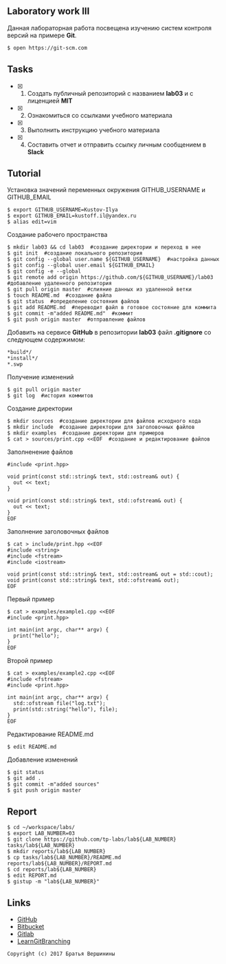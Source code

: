 ## Laboratory work III

Данная лабораторная работа посвещена изучению систем контроля версий на примере **Git**.

```bash
$ open https://git-scm.com
```

## Tasks

- [X] 1. Создать публичный репозиторий с названием **lab03** и с лиценцией **MIT**
- [X] 2. Ознакомиться со ссылками учебного материала
- [X] 3. Выполнить инструкцию учебного материала
- [X] 4. Составить отчет и отправить ссылку личным сообщением в **Slack**

## Tutorial

Установка значений переменных окружения GITHUB_USERNAME и GITHUB_EMAIL
```ShellSession
$ export GITHUB_USERNAME=Kustov-Ilya
$ export GITHUB_EMAIL=kustoff.il@yandex.ru
$ alias edit=vim
```

Создание рабочего пространства
```ShellSession
$ mkdir lab03 && cd lab03  #создание директории и переход в нее
$ git init  #создание локального репозитория
$ git config --global user.name ${GITHUB_USERNAME}  #настройка данных
$ git config --global user.email ${GITHUB_EMAIL}
$ git config -e --global
$ git remote add origin https://github.com/${GITHUB_USERNAME}/lab03  #добавление удаленного репозитория
$ git pull origin master  #слияние данных из удаленной ветки
$ touch README.md  #создание файла
$ git status  #определение состояния файлов
$ git add README.md  #переводит файл в готовое состояние для коммита
$ git commit -m"added README.md"  #коммит
$ git push origin master  #отправление файлов
```

Добавить на сервисе **GitHub** в репозитории **lab03** файл **.gitignore**
со следующем содержимом:

```ShellSession
*build*/
*install*/
*.swp
```

Получение изменений
```ShellSession
$ git pull origin master
$ git log  #история коммитов
```

Создание директории 
```ShellSession
$ mkdir sources  #создание директории для файлов исходного кода
$ mkdir include  #создание директории для заголовочных файлов
$ mkdir examples  #создание директории для примеров
$ cat > sources/print.cpp <<EOF  #создание и редактирование файлов
```

Заполненение файлов
```ShellSession
#include <print.hpp>

void print(const std::string& text, std::ostream& out) {
  out << text;
}

void print(const std::string& text, std::ofstream& out) {
  out << text;
}
EOF
```

Заполнение заголовочных файлов
```ShellSession
$ cat > include/print.hpp <<EOF
#include <string>
#include <fstream>
#include <iostream>

void print(const std::string& text, std::ostream& out = std::cout);
void print(const std::string& text, std::ofstream& out);
EOF
```

Первый пример
```ShellSession
$ cat > examples/example1.cpp <<EOF
#include <print.hpp>

int main(int argc, char** argv) {
  print("hello");
}
EOF
```

Второй пример
```ShellSession
$ cat > examples/example2.cpp <<EOF
#include <fstream>
#include <print.hpp>

int main(int argc, char** argv) {
  std::ofstream file("log.txt");
  print(std::string("hello"), file);
}
EOF
```

Редактирование README.md
```ShellSession
$ edit README.md
```
Добавление изменений
```ShellSession
$ git status
$ git add .
$ git commit -m"added sources"
$ git push origin master
```

## Report

```ShellSession
$ cd ~/workspace/labs/
$ export LAB_NUMBER=03
$ git clone https://github.com/tp-labs/lab${LAB_NUMBER} tasks/lab${LAB_NUMBER}
$ mkdir reports/lab${LAB_NUMBER}
$ cp tasks/lab${LAB_NUMBER}/README.md reports/lab${LAB_NUMBER}/REPORT.md
$ cd reports/lab${LAB_NUMBER}
$ edit REPORT.md
$ gistup -m "lab${LAB_NUMBER}"
```

## Links

- [GitHub](https://github.com)
- [Bitbucket](https://bitbucket.org)
- [Gitlab](https://about.gitlab.com)
- [LearnGitBranching](http://learngitbranching.js.org/)

```
Copyright (c) 2017 Братья Вершинины
```
